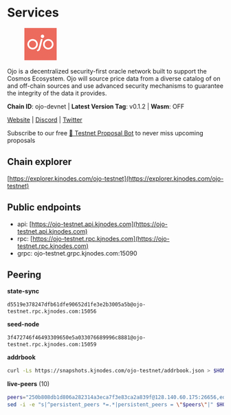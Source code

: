 # Services

<figure><img src="https://raw.githubusercontent.com/kj89/cosmos-images/main/logos/ojo.png" alt=""><figcaption></figcaption></figure>

Ojo is a decentralized security-first oracle network built  to support the Cosmos Ecosystem. Ojo will source price data  from a diverse catalog of on and off-chain sources and use  advanced security mechanisms to guarantee the integrity of the data it provides.

**Chain ID**: ojo-devnet | **Latest Version Tag**: v0.1.2 | **Wasm**: OFF

[Website](https://ojo.network) | [Discord](https://discord.gg/fd8Yrex8nC) | [Twitter](https://twitter.com/ojo_network)



Subscribe to our free [🤖 Testnet Proposal Bot](https://t.me/kjnodes_testnet_proposal_bot) to never miss upcoming proposals


## Chain explorer
[https://explorer.kjnodes.com/ojo-testnet](https://explorer.kjnodes.com/ojo-testnet)

## Public endpoints

* api: [https://ojo-testnet.api.kjnodes.com](https://ojo-testnet.api.kjnodes.com)
* rpc: [https://ojo-testnet.rpc.kjnodes.com](https://ojo-testnet.rpc.kjnodes.com)
* grpc: ojo-testnet.grpc.kjnodes.com:15090

## Peering

**state-sync**

```text
d5519e378247dfb61dfe90652d1fe3e2b3005a5b@ojo-testnet.rpc.kjnodes.com:15056
```

**seed-node**

```text
3f472746f46493309650e5a033076689996c8881@ojo-testnet.rpc.kjnodes.com:15059
```

**addrbook**
```bash
curl -Ls https://snapshots.kjnodes.com/ojo-testnet/addrbook.json > $HOME/.ojo/config/addrbook.json
```

**live-peers** (10)
```bash
peers="250b808db1d806a282314a3eca7f3e83ca2a839f@128.140.60.175:26656,ed12aee3273baaaf01e357574c1692f12776446d@65.109.117.165:50656,c28eda270c571c7cc70bdd0374ae1732f861d8ec@135.181.217.182:37656,9fa6a54e5b9207ea53ddd123f7b417e864b5769d@65.108.49.114:26656,1786d7d18b39d5824cae23e8085c87883ed661e6@65.109.147.57:36656,72fea84e5b91f18eb64b160091108348e77227d7@95.217.3.251:26656,f63f353c1e8b47b6fe1cbbda91b5a91673c155b3@89.163.132.156:36656,d5519e378247dfb61dfe90652d1fe3e2b3005a5b@65.109.68.190:15056,2c40b0aedc41b7c1b20c7c243dd5edd698428c41@138.201.85.176:26696,4bfc6d62d115a2440f9e5dc10c21d302dbdf5c64@34.220.136.165:26656"
sed -i -e "s|^persistent_peers *=.*|persistent_peers = \"$peers\"|" $HOME/.ojo/config/config.toml
```
